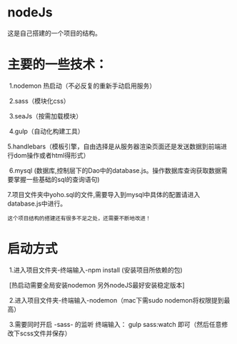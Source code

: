 # nodeJs

这是自己搭建的一个项目的结构。

# 主要的一些技术：

​	1.nodemon 热启动（不必反复的重新手动启用服务）

​	2.sass（模块化css）

​	3.seaJs（按需加载模块）

​	4.gulp（自动化构建工具）

​	5.handlebars（模板引擎，自由选择是从服务器渲染页面还是发送数据到前端进行dom操作或者html得形式）

​	6.mysql (数据库,控制层下的Dao中的database.js。操作数据库查询获取数据需要掌握一些基础的sql的查询语句)

​	7.项目文件夹中yoho.sql的文件,需要导入到mysql中具体的配置请进入database.js中进行。

    这个项目结构的搭建还有很多不足之处，还需要不断地改进！


# 启动方式

​        1.进入项目文件夹-终端输入-npm install (安装项目所依赖的包)

​	[热启动需要全局安装nodemon 另外nodeJS最好安装稳定版本]


​	2.进入项目文件夹-终端输入-nodemon（mac下需sudo nodemon将权限提到最高）

​	3.需要同时开启 -sass- 的监听   终端输入： gulp sass:watch  即可（然后任意修改下scss文件并保存）
